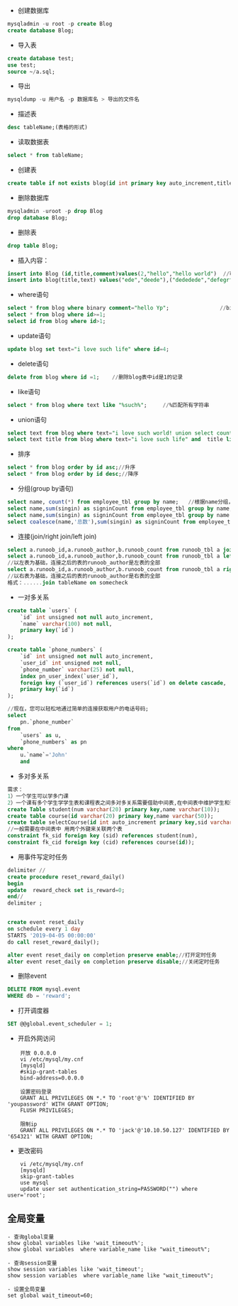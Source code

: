 - 创建数据库
```sql
mysqladmin -u root -p create Blog
create database Blog;
```
- 导入表
```sql
create database test;
use test;
source ~/a.sql;
```
- 导出
```sql
mysqldump -u 用户名 -p 数据库名 > 导出的文件名 
```
- 描述表
```sql 
desc tableName;(表格的形式)
```
- 读取数据表
```sql
select * from tableName;
```
- 创建表
```sql
create table if not exists blog(id int primary key auto_increment,title char not null,comment longtext not null);

```
- 删除数据库
```sql
mysqladmin -uroot -p drop Blog
drop database Blog;
```
- 删除表
```sql
drop table Blog;
```
- 插入内容：
```sql
insert into Blog (id,title,comment)values(2,"hello","hello world")  //可以不插入id字段，因为是自增的
insert into blog(title,text) values("ede","deede"),("dededede","defegrfgtg"); //插入多条数据
```
- where语句
```sql
select * from blog where binary comment="hello Yp";                //binary指定区分大小写
select * from blog where id>=1;  
select id from blog where id>1;
```
- update语句
```sql
update blog set text="i love such life" where id=4;
```
- delete语句
```sql
delete from blog where id =1;    //删除blog表中id是1的记录
```
- like语句
```sql
select * from blog where text like "%such%";     //%匹配所有字符串
```
- union语句
```sql
select text from blog where text="i love such world! union select country from apps where country="cn";
select text title from blog where text="i love such life" and  title like "%i" union select country from apps where country="cn";
```
- 排序
```sql
select * from blog order by id asc;//升序
select * from blog order by id desc;//降序
```
- 分组(group by语句)
```sql
select name, count(*) from employee_tbl group by name;   //根据name分组，结果是一个两列属性分别是name和count(*)的二维表,count(*)值是每个不同名字的数量 
select name,sum(singin) as signinCount from employee_tbl group by name; //一列是name,另一列是signinCount(属性singin的和)
select name,sum(singin) as signinCount from employee_tbl group by name with rollup;//with rollup在分组的基础上再进行一次相同的统计(sum,即给signin列求和，name属性是null)
select coalesce(name,'总数'),sum(singin) as signinCount from employee_tbl group by name with rollup;//在上一条分组的基础上修改name值为空的记录的name属性是总数
```
- 连接(join/right join/left join)
```sql
select a.runoob_id,a.runoob_author,b.runoob_count from runoob_tbl a join tcount_tbl b on a.runoob_author=b.runoob_author;
select a.runoob_id,a.runoob_author,b.runoob_count from runoob_tbl a left join tcount_tbl b on a.runoob_author=b.runoob_author;
//以左表为基础，连接之后的表的runoob_author是左表的全部
select a.runoob_id,a.runoob_author,b.runoob_count from runoob_tbl a right join tcount_tbl b on a.runoob_author=b.runoob_author;
//以右表为基础，连接之后的表的runoob_author是右表的全部
格式：......join tableName on somecheck
```

- 一对多关系
```sql
create table `users` (
    `id` int unsigned not null auto_increment, 
    `name` varchar(100) not null, 
    primary key(`id`) 
); 

create table `phone_numbers` (
    `id` int unsigned not null auto_increment, 
    `user_id` int unsigned not null, 
    `phone_number` varchar(25) not null, 
    index pn_user_index(`user_id`), 
    foreign key (`user_id`) references users(`id`) on delete cascade, 
    primary key(`id`) 
); 

//现在，您可以轻松地通过简单的连接获取用户的电话号码;
select 
    pn.`phone_number` 
from 
    `users` as u, 
    `phone_numbers` as pn 
where 
    u.`name`='John' 
    and 
```
- 多对多关系
```sql
需求：
1）一个学生可以学多门课
2）一个课有多个学生学学生表和课程表之间多对多关系需要借助中间表,在中间表中维护学生和课程的关系
create Table student(num varchar(20) primary key,name varchar(10));
create table course(id varchar(20) primary key,name varchar(50));
create table selectCourse(id int auto_increment primary key,sid varchar(20),cid varchar(20),
//一般需要在中间表中 用两个外键来关联两个表
constraint fk_sid foreign key (sid) references student(num),
constraint fk_cid foreign key (cid) references course(id));
```
- 用事件写定时任务

```sql
delimiter //
create procedure reset_reward_daily()
begin
update  reward_check set is_reward=0;
end//
delimiter ;


create event reset_daily
on schedule every 1 day
STARTS '2019-04-05 00:00:00'
do call reset_reward_daily();

alter event reset_daily on completion preserve enable;//打开定时任务
alter event reset_daily on completion preserve disable;//关闭定时任务
```
- 删除event
```sql
DELETE FROM mysql.event
WHERE db = 'reward';
```
- 打开调度器
```sql
SET @@global.event_scheduler = 1;
```
- 开启外网访问
```shell
    开放 0.0.0.0
    vi /etc/mysql/my.cnf
    [mysqld]
    #skip-grant-tables
    bind-address=0.0.0.0
    
    设置密码登录
    GRANT ALL PRIVILEGES ON *.* TO 'root'@'%' IDENTIFIED BY 'youpassword' WITH GRANT OPTION;
    FLUSH PRIVILEGES;

    限制ip
    GRANT ALL PRIVILEGES ON *.* TO 'jack'@'10.10.50.127' IDENTIFIED BY '654321' WITH GRANT OPTION;
```
- 更改密码
```    
    vi /etc/mysql/my.cnf
    [mysqld]
    skip-grant-tables
    use mysql
    update user set authentication_string=PASSWORD("") where user='root';
```
    
## 全局变量
    - 查询global变量
    show global variables like 'wait_timeout%';
    show global variables  where variable_name like "wait_timeout%";

    - 查询session变量
    show session variables like 'wait_timeout';
    show session variables  where variable_name like "wait_timeout%";

    - 设置全局变量
    set global wait_timeout=60;
